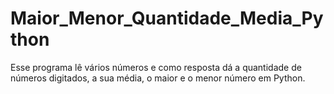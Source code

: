 # Maior_Menor_Quantidade_Media_Python
Esse programa lê vários números e como resposta dá a quantidade de números digitados, a sua média, o maior e o menor número em Python.
